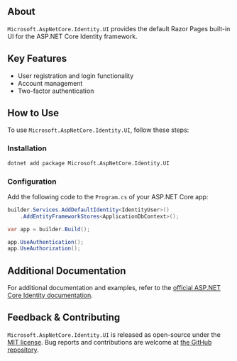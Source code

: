 ## About

`Microsoft.AspNetCore.Identity.UI` provides the default Razor Pages built-in UI for the ASP.NET Core Identity framework.

## Key Features

* User registration and login functionality
* Account management
* Two-factor authentication

## How to Use

To use `Microsoft.AspNetCore.Identity.UI`, follow these steps:

### Installation

```sh
dotnet add package Microsoft.AspNetCore.Identity.UI
```

### Configuration

Add the following code to the `Program.cs` of your ASP.NET Core app:

```csharp
builder.Services.AddDefaultIdentity<IdentityUser>()
    .AddEntityFrameworkStores<ApplicationDbContext>();

var app = builder.Build();

app.UseAuthentication();
app.UseAuthorization();
```

## Additional Documentation

For additional documentation and examples, refer to the [official ASP.NET Core Identity documentation](https://docs.microsoft.com/aspnet/core/security/authentication/identity).

## Feedback & Contributing

`Microsoft.AspNetCore.Identity.UI` is released as open-source under the [MIT license](https://licenses.nuget.org/MIT). Bug reports and contributions are welcome at [the GitHub repository](https://github.com/dotnet/aspnetcore).
